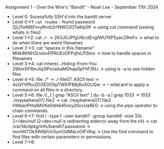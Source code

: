 Assignment 1 - Over the Wire's "Bandit" - Noah Lee - September 17th 2024

* Level 0: Sucessfully SSH'd into the bandit server
* Level 0->1: `cat readme` - found password ZjLjTmM6FvvyRnrb2rfNWOZOTa6ip5If -> using cat command (seeing whats in files)
* Level 1->2:  cat ./- -> 263JGJPfgU6LtdEvgfWU1XP5yac29mFx -> what to do when there are weird filenames
* Level 2->3: cat "spaces in this filename" MNk8KNH3Usiio41PRUEoDFPqfxLPlSmx -> how to handle spaces in filenames
* Level 3->4: cat inhere/...Hiding-From-You 2WmrDFRmJIq3IPxneAaMGhap0pFhF3NJ -> using ls -a to see hidden files
* Level 4->5: file ./* -> ./-file07: ASCII text -> 4oQYVPkxZOOEOO5pTW81FB8j8lxXGUQw -> `*` wildcard to apply a command on all files in a directory
* Level 5->6: file */{.,}* | grep "ASCII text" | du -b -a | grep 1033 -> 1033	./maybehere07/.file2 -> cat ./maybehere07/.file2 HWasnPhtq9AVKe0dmk45nxy20cvUa6EG -> using the pipe operator to chain commands.
* Level 6->7: find / -type f -user bandit7 -group bandit6 -size 33c 2>/dev/null (2>dev>null is redirecting stderror away from the cli) -> cat /var/lib/dpkg/info/bandit7.password -> morbNTDkSW6jIlUc0ymOdMaLnOlFVAaj -> Use the find command to find files with certain parameters or permissions.
* Level 7->8: 

